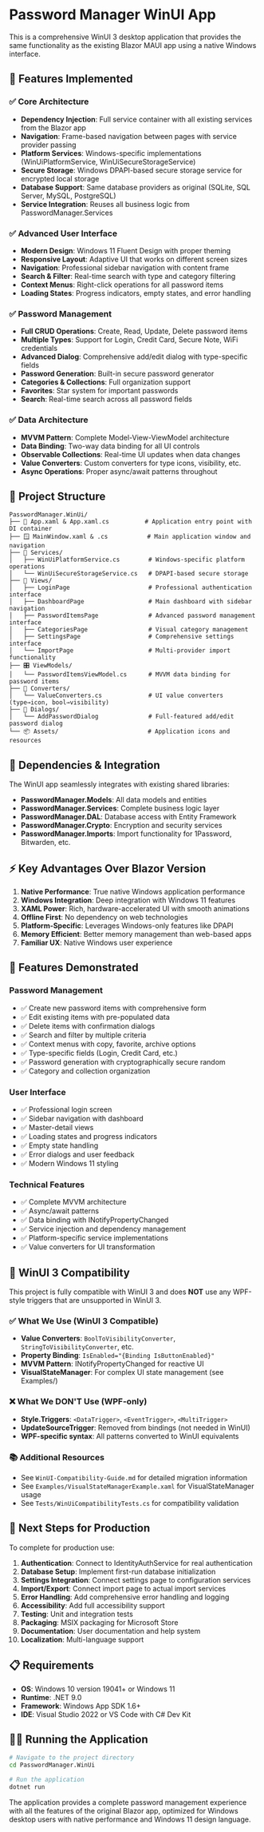 # Password Manager WinUI App

This is a comprehensive WinUI 3 desktop application that provides the same functionality as the existing Blazor MAUI app using a native Windows interface.

## 🚀 Features Implemented

### ✅ Core Architecture
- **Dependency Injection**: Full service container with all existing services from the Blazor app
- **Navigation**: Frame-based navigation between pages with service provider passing
- **Platform Services**: Windows-specific implementations (WinUiPlatformService, WinUiSecureStorageService)
- **Secure Storage**: Windows DPAPI-based secure storage service for encrypted local storage
- **Database Support**: Same database providers as original (SQLite, SQL Server, MySQL, PostgreSQL)
- **Service Integration**: Reuses all business logic from PasswordManager.Services

### ✅ Advanced User Interface
- **Modern Design**: Windows 11 Fluent Design with proper theming
- **Responsive Layout**: Adaptive UI that works on different screen sizes
- **Navigation**: Professional sidebar navigation with content frame
- **Search & Filter**: Real-time search with type and category filtering
- **Context Menus**: Right-click operations for all password items
- **Loading States**: Progress indicators, empty states, and error handling

### ✅ Password Management
- **Full CRUD Operations**: Create, Read, Update, Delete password items
- **Multiple Types**: Support for Login, Credit Card, Secure Note, WiFi credentials
- **Advanced Dialog**: Comprehensive add/edit dialog with type-specific fields
- **Password Generation**: Built-in secure password generator
- **Categories & Collections**: Full organization support
- **Favorites**: Star system for important passwords
- **Search**: Real-time search across all password fields

### ✅ Data Architecture
- **MVVM Pattern**: Complete Model-View-ViewModel architecture
- **Data Binding**: Two-way data binding for all UI controls
- **Observable Collections**: Real-time UI updates when data changes
- **Value Converters**: Custom converters for type icons, visibility, etc.
- **Async Operations**: Proper async/await patterns throughout

## 📁 Project Structure

```
PasswordManager.WinUi/
├── 📱 App.xaml & App.xaml.cs          # Application entry point with DI container
├── 🪟 MainWindow.xaml & .cs           # Main application window and navigation
├── 🔧 Services/
│   ├── WinUiPlatformService.cs        # Windows-specific platform operations
│   └── WinUiSecureStorageService.cs   # DPAPI-based secure storage
├── 📄 Views/
│   ├── LoginPage                      # Professional authentication interface
│   ├── DashboardPage                  # Main dashboard with sidebar navigation
│   ├── PasswordItemsPage              # Advanced password management interface
│   ├── CategoriesPage                 # Visual category management
│   ├── SettingsPage                   # Comprehensive settings interface
│   └── ImportPage                     # Multi-provider import functionality
├── 🎛️ ViewModels/
│   └── PasswordItemsViewModel.cs      # MVVM data binding for password items
├── 🎨 Converters/
│   └── ValueConverters.cs             # UI value converters (type→icon, bool→visibility)
├── 💬 Dialogs/
│   └── AddPasswordDialog              # Full-featured add/edit password dialog
└── 📦 Assets/                         # Application icons and resources
```

## 🔗 Dependencies & Integration

The WinUI app seamlessly integrates with existing shared libraries:
- **PasswordManager.Models**: All data models and entities
- **PasswordManager.Services**: Complete business logic layer
- **PasswordManager.DAL**: Database access with Entity Framework
- **PasswordManager.Crypto**: Encryption and security services
- **PasswordManager.Imports**: Import functionality for 1Password, Bitwarden, etc.

## ⚡ Key Advantages Over Blazor Version

1. **Native Performance**: True native Windows application performance
2. **Windows Integration**: Deep integration with Windows 11 features
3. **XAML Power**: Rich, hardware-accelerated UI with smooth animations
4. **Offline First**: No dependency on web technologies
5. **Platform-Specific**: Leverages Windows-only features like DPAPI
6. **Memory Efficient**: Better memory management than web-based apps
7. **Familiar UX**: Native Windows user experience

## 🎯 Features Demonstrated

### Password Management
- ✅ Create new password items with comprehensive form
- ✅ Edit existing items with pre-populated data
- ✅ Delete items with confirmation dialogs
- ✅ Search and filter by multiple criteria
- ✅ Context menus with copy, favorite, archive options
- ✅ Type-specific fields (Login, Credit Card, etc.)
- ✅ Password generation with cryptographically secure random
- ✅ Category and collection organization

### User Interface
- ✅ Professional login screen
- ✅ Sidebar navigation with dashboard
- ✅ Master-detail views
- ✅ Loading states and progress indicators
- ✅ Empty state handling
- ✅ Error dialogs and user feedback
- ✅ Modern Windows 11 styling

### Technical Features
- ✅ Complete MVVM architecture
- ✅ Async/await patterns
- ✅ Data binding with INotifyPropertyChanged
- ✅ Service injection and dependency management
- ✅ Platform-specific service implementations
- ✅ Value converters for UI transformation

## 🔧 WinUI 3 Compatibility

This project is fully compatible with WinUI 3 and does **NOT** use any WPF-style triggers that are unsupported in WinUI 3.

### ✅ What We Use (WinUI 3 Compatible)
- **Value Converters**: `BoolToVisibilityConverter`, `StringToVisibilityConverter`, etc.
- **Property Binding**: `IsEnabled="{Binding IsButtonEnabled}"`  
- **MVVM Pattern**: INotifyPropertyChanged for reactive UI
- **VisualStateManager**: For complex UI state management (see Examples/)

### ❌ What We DON'T Use (WPF-only)
- **Style.Triggers**: `<DataTrigger>`, `<EventTrigger>`, `<MultiTrigger>`
- **UpdateSourceTrigger**: Removed from bindings (not needed in WinUI)
- **WPF-specific syntax**: All patterns converted to WinUI equivalents

### 📚 Additional Resources
- See `WinUI-Compatibility-Guide.md` for detailed migration information
- See `Examples/VisualStateManagerExample.xaml` for VisualStateManager usage
- See `Tests/WinUiCompatibilityTests.cs` for compatibility validation

## 🚀 Next Steps for Production

To complete for production use:

1. **Authentication**: Connect to IdentityAuthService for real authentication
2. **Database Setup**: Implement first-run database initialization
3. **Settings Integration**: Connect settings page to configuration services
4. **Import/Export**: Connect import page to actual import services
5. **Error Handling**: Add comprehensive error handling and logging
6. **Accessibility**: Add full accessibility support
7. **Testing**: Unit and integration tests
8. **Packaging**: MSIX packaging for Microsoft Store
9. **Documentation**: User documentation and help system
10. **Localization**: Multi-language support

## 📋 Requirements

- **OS**: Windows 10 version 19041+ or Windows 11
- **Runtime**: .NET 9.0
- **Framework**: Windows App SDK 1.6+
- **IDE**: Visual Studio 2022 or VS Code with C# Dev Kit

## 🏃‍♂️ Running the Application

```bash
# Navigate to the project directory
cd PasswordManager.WinUi

# Run the application
dotnet run
```

The application provides a complete password management experience with all the features of the original Blazor app, optimized for Windows desktop users with native performance and Windows 11 design language.